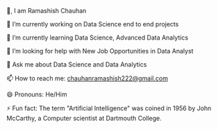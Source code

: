 👋, I am Ramashish Chauhan

 🔭 I’m currently working on Data Science end to end projects

🌱 I’m currently learning Data Science, Advanced Data Analytics

🤔 I’m looking for help with New Job Opportunities in Data Analyst

💬 Ask me about Data Science and Data Analytics

📫 How to reach me: chauhanramashish222@gmail.com

😄 Pronouns: He/Him

⚡ Fun fact: The term "Artificial Intelligence" was coined in 1956 by John McCarthy, a Computer scientist at Dartmouth College.
